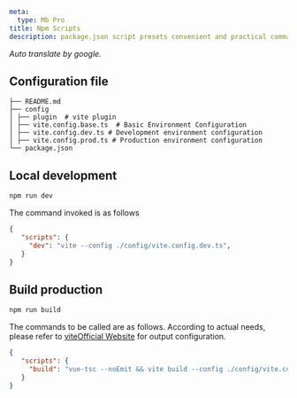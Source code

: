 ```yaml
meta:
  type: Mb Pro
title: Npm Scripts
description: package.json script presets convenient and practical commands
```

*Auto translate by google.*

## Configuration file

```
├── README.md
├── config
│ ├── plugin  # vite plugin
│ ├── vite.config.base.ts  # Basic Environment Configuration
│ ├── vite.config.dev.ts # Development environment configuration
│ ├── vite.config.prod.ts # Production environment configuration
└── package.json
```

## Local development

```bash
npm run dev
```

The command invoked is as follows

```json
{
   "scripts": {
     "dev": "vite --config ./config/vite.config.dev.ts",
   }
}
```

## Build production

```bash
npm run build
```

The commands to be called are as follows. According to actual needs, please refer to [vite](https://www.vitejs.net/)[Official Website](https://www.vitejs.net/) for output configuration.

```json
{
   "scripts": {
     "build": "vue-tsc --noEmit && vite build --config ./config/vite.config.prod.ts",
   }
}
```
